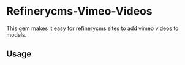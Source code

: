 Refinerycms-Vimeo-Videos
========================

This gem makes it easy for refinerycms sites to add vimeo videos to models.

Usage
-----

